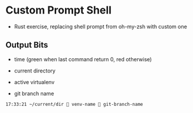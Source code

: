 # Custom Prompt Shell

- Rust exercise, replacing shell prompt from oh-my-zsh with custom one


## Output Bits

- time (green when last command return 0, red otherwise)

- current directory

- active virtualenv

- git branch name

```
17:33:21 ~/current/dir 🐍 venv-name 🔗 git-branch-name
```